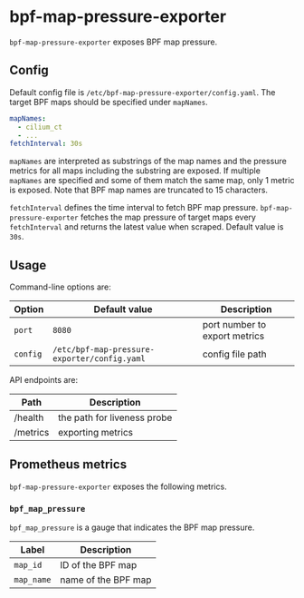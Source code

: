 bpf-map-pressure-exporter
===================

`bpf-map-pressure-exporter` exposes BPF map pressure.

## Config
Default config file is `/etc/bpf-map-pressure-exporter/config.yaml`.
The target BPF maps should be specified under `mapNames`.

```yaml
mapNames:
  - cilium_ct
  - ...
fetchInterval: 30s
```

`mapNames` are interpreted as substrings of the map names and the pressure metrics for all maps including the substring are exposed.
If multiple `mapNames` are specified and some of them match the same map, only 1 metric is exposed.
Note that BPF map names are truncated to 15 characters.

`fetchInterval` defines the time interval to fetch BPF map pressure.
`bpf-map-pressure-exporter` fetches the map pressure of target maps every `fetchInterval` and returns the latest value when scraped.
Default value is `30s`.

## Usage
Command-line options are:

| Option         | Default value                                   | Description                          |
| -------------- | ----------------------------------------------- | ------------------------------------ |
| `port`         | `8080`                                          | port number to export metrics        |
| `config`       | `/etc/bpf-map-pressure-exporter/config.yaml`    | config file path                     |

API endpoints are:

| Path     | Description                 |
| -------- | --------------------------- |
| /health  | the path for liveness probe |
| /metrics | exporting metrics           |

## Prometheus metrics

`bpf-map-pressure-exporter` exposes the following metrics.

### `bpf_map_pressure`

`bpf_map_pressure` is a gauge that indicates the BPF map pressure.

| Label      | Description                |
| ---------- | -------------------------- |
| `map_id`   | ID of the BPF map          |
| `map_name` | name of the BPF map        |
